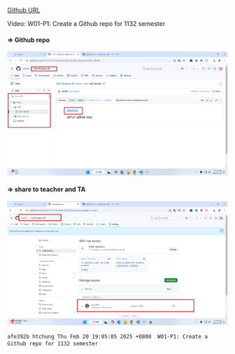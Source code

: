 [Github URL](https://github.com/clw516/1132-1N-demo-58.git)

Video: W01-P1: Create a Github repo for 1132 semester

#### => Github repo

![](w01-p1-1.png)

#### => share to teacher and TA

![](w01-p1-2.png)

```
afe392b htchung Thu Feb 20 19:05:05 2025 +0800  W01-P1: Create a Github repo for 1132 semester
```
